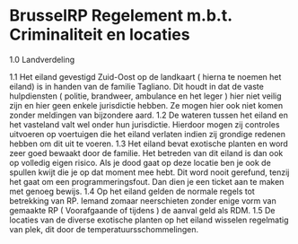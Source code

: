 # BrusselRP Regelement m.b.t. Criminaliteit en locaties

1.0 Landverdeling

1.1 Het eiland gevestigd Zuid-Oost op de landkaart ( hierna te noemen het eiland) is in handen van de familie Tagliano. Dit houdt in dat de vaste hulpdiensten ( politie, brandweer, ambulance en het leger ) hier niet veilig zijn en hier geen enkele jurisdictie hebben. Ze mogen hier ook niet komen zonder meldingen van bijzondere aard. 
1.2 De wateren tussen het eiland en het vasteland valt wel onder hun jurisdictie. Hierdoor mogen zij controles uitvoeren op voertuigen die het eiland verlaten indien zij grondige redenen hebben om dit uit te voeren.
1.3 Het eiland bevat exotische planten en word zeer goed bewaakt door de familie. Het betreden van dit eiland is dan ook op volledig eigen risico. Als je dood gaat op deze locatie ben je ook de spullen kwijt die je op dat moment mee hebt. Dit word nooit gerefund, tenzij het gaat om een programmeringsfout. Dan dien je een ticket aan te maken met genoeg bewijs.
1.4 Op het eiland gelden de normale regels tot betrekking van RP. Iemand zomaar neerschieten zonder enige vorm van gemaakte RP ( Voorafgaande of tijdens ) de aanval geld als RDM.
1.5 De locaties van de diverse exotische planten op het eiland wisselen regelmatig van plek, dit door de temperatuursschommelingen.
